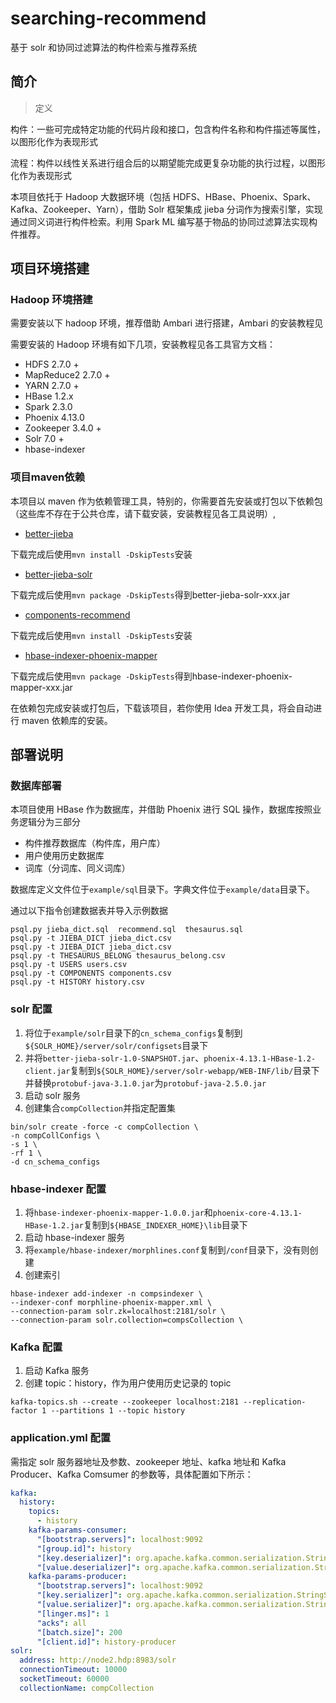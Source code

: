 # searching-recommend

基于 solr 和协同过滤算法的构件检索与推荐系统

## 简介

> 定义

构件：一些可完成特定功能的代码片段和接口，包含构件名称和构件描述等属性，以图形化作为表现形式

流程：构件以线性关系进行组合后的以期望能完成更复杂功能的执行过程，以图形化作为表现形式

本项目依托于 Hadoop 大数据环境（包括 HDFS、HBase、Phoenix、Spark、Kafka、Zookeeper、Yarn），借助 Solr 框架集成 jieba 分词作为搜索引擎，实现通过同义词进行构件检索。利用 Spark ML 编写基于物品的协同过滤算法实现构件推荐。

## 项目环境搭建

### Hadoop 环境搭建

需要安装以下 hadoop 环境，推荐借助 Ambari 进行搭建，Ambari 的安装教程见

[ambari 2.6.x 本地仓库搭建和离线安装]: https://glassywing.github.io/2018/04/01/blog-02/

需要安装的 Hadoop 环境有如下几项，安装教程见各工具官方文档：

* HDFS 2.7.0 +
* MapReduce2 2.7.0 +
* YARN 2.7.0 +
* HBase 1.2.x
* Spark 2.3.0
* Phoenix   4.13.0
* Zookeeper 3.4.0 +
* Solr  7.0 +
* hbase-indexer

### 项目maven依赖

本项目以 maven 作为依赖管理工具，特别的，你需要首先安装或打包以下依赖包（这些库不存在于公共仓库，请下载安装，安装教程见各工具说明）,

* [better-jieba](https://github.com/GlassyWing/better-jieba)

下载完成后使用`mvn install -DskipTests`安装

* [better-jieba-solr](https://github.com/GlassyWing/better-jieba-solr)

下载完成后使用`mvn package -DskipTests`得到better-jieba-solr-xxx.jar

* [components-recommend](https://github.com/GlassyWing/components-recommend)

下载完成后使用`mvn install -DskipTests`安装

* [hbase-indexer-phoenix-mapper](https://github.com/GlassyWing/hbase-indexer-phoenix-mapper)

下载完成后使用`mvn package -DskipTests`得到hbase-indexer-phoenix-mapper-xxx.jar


在依赖包完成安装或打包后，下载该项目，若你使用 Idea 开发工具，将会自动进行 maven 依赖库的安装。

## 部署说明

### 数据库部署

本项目使用 HBase 作为数据库，并借助 Phoenix 进行 SQL 操作，数据库按照业务逻辑分为三部分

* 构件推荐数据库（构件库，用户库）
* 用户使用历史数据库
* 词库（分词库、同义词库）

数据库定义文件位于`example/sql`目录下。字典文件位于`example/data`目录下。

通过以下指令创建数据表并导入示例数据

```shell
psql.py jieba_dict.sql  recommend.sql  thesaurus.sql
psql.py -t JIEBA_DICT jieba_dict.csv
psql.py -t JIEBA_DICT jieba_dict.csv
psql.py -t THESAURUS_BELONG thesaurus_belong.csv
psql.py -t USERS users.csv
psql.py -t COMPONENTS components.csv
psql.py -t HISTORY history.csv
```

### solr 配置

1.  将位于`example/solr`目录下的`cn_schema_configs`复制到`${SOLR_HOME}/server/solr/configsets`目录下
2.  并将`better-jieba-solr-1.0-SNAPSHOT.jar`、`phoenix-4.13.1-HBase-1.2-client.jar`复制到`${SOLR_HOME}/server/solr-webapp/WEB-INF/lib/`目录下并替换`protobuf-java-3.1.0.jar`为`protobuf-java-2.5.0.jar`
3.  启动 solr 服务
4.  创建集合`compCollection`并指定配置集

```shell
bin/solr create -force -c compCollection \
-n compCollConfigs \
-s 1 \
-rf 1 \
-d cn_schema_configs
```

### hbase-indexer 配置

1.  将`hbase-indexer-phoenix-mapper-1.0.0.jar`和`phoenix-core-4.13.1-HBase-1.2.jar`复制到`${HBASE_INDEXER_HOME}\lib`目录下
2.  启动 hbase-indexer 服务
3.  将`example/hbase-indexer/morphlines.conf`复制到`/conf`目录下，没有则创建
4.  创建索引

```shell
hbase-indexer add-indexer -n compsindexer \
--indexer-conf morphline-phoenix-mapper.xml \
--connection-param solr.zk=localhost:2181/solr \
--connection-param solr.collection=compsCollection \
```

### Kafka 配置

1.  启动 Kafka 服务
2.  创建 topic：history，作为用户使用历史记录的 topic

```shell
kafka-topics.sh --create --zookeeper localhost:2181 --replication-factor 1 --partitions 1 --topic history
```

### application.yml 配置

需指定 solr 服务器地址及参数、zookeeper 地址、kafka 地址和 Kafka Producer、Kafka Comsumer 的参数等，具体配置如下所示：

```yml
kafka:
  history:
    topics:
      - history
    kafka-params-consumer:
      "[bootstrap.servers]": localhost:9092
      "[group.id]": history
      "[key.deserializer]": org.apache.kafka.common.serialization.StringDeserializer
      "[value.deserializer]": org.apache.kafka.common.serialization.StringDeserializer
    kafka-params-producer:
      "[bootstrap.servers]": localhost:9092
      "[key.serializer]": org.apache.kafka.common.serialization.StringSerializer
      "[value.serializer]": org.apache.kafka.common.serialization.StringSerializer
      "[linger.ms]": 1
      "acks": all
      "[batch.size]": 200
      "[client.id]": history-producer
solr:
  address: http://node2.hdp:8983/solr
  connectionTimeout: 10000
  socketTimeout: 60000
  collectionName: compCollection
```

